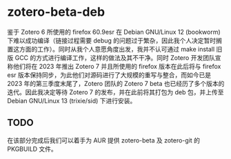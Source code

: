 # zotero-beta-deb

鉴于 Zotero 6 所使用的 firefox 60.9esr 在 Debian GNU/Linux 12 (bookworm) 下难以成功编译（链接过程需要 debug 的问题过于繁杂，因此我个人决定暂时搁置这方面的工作）。同时从我个人意愿角度出发，我并不认可通过 make install 旧版 GCC 的方式进行编译工作，这样的做法及其不干净。同时 Zotero 开发团队宣称他们将在 2023 年推出 Zotero 7 并且所使用的 firefox 版本在此后将与 firefox esr 版本保持同步，为此他们对源码进行了大规模的重写与整合，而如今已是 2023 年的第三季度末尾了，Zotero 团队的 Zotero 7 beta 也已经历了多个版本的迭代。因此我决定等待 Zotero 7 的发布，并在此前将其打包为 deb 包，并上传至 Debian GNU/Linux 13 (trixie/sid) 下进行安装。

## TODO

在该部分完成后我们可以着手为 AUR 提供 zotero-beta 及 zotero-git 的 PKGBUILD 文件。

